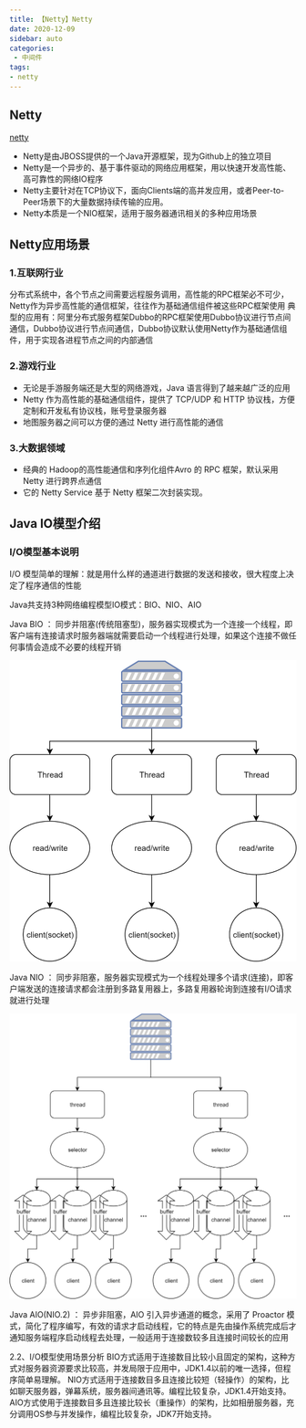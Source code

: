 ```yaml
---
title: 【Netty】Netty
date: 2020-12-09
sidebar: auto
categories:
 - 中间件
tags:
- netty
---
```

## Netty

[netty](https://netty.io/wiki/index.html)

- Netty是由JBOSS提供的一个Java开源框架，现为Github上的独立项目
- Netty是一个异步的、基于事件驱动的网络应用框架，用以快速开发高性能、高可靠性的网络IO程序
- Netty主要针对在TCP协议下，面向Clients端的高并发应用，或者Peer-to-Peer场景下的大量数据持续传输的应用。
- Netty本质是一个NIO框架，适用于服务器通讯相关的多种应用场景

## Netty应用场景
### 1.互联网行业
分布式系统中，各个节点之间需要远程服务调用，高性能的RPC框架必不可少，Netty作为异步高性能的通信框架，往往作为基础通信组件被这些RPC框架使用
典型的应用有：阿里分布式服务框架Dubbo的RPC框架使用Dubbo协议进行节点间通信，Dubbo协议进行节点间通信，Dubbo协议默认使用Netty作为基础通信组件，用于实现各进程节点之间的内部通信
### 2.游戏行业
- 无论是手游服务端还是大型的网络游戏，Java 语言得到了越来越广泛的应用
- Netty 作为高性能的基础通信组件，提供了 TCP/UDP 和 HTTP 协议栈，方便定制和开发私有协议栈，账号登录服务器
- 地图服务器之间可以方便的通过 Netty 进行高性能的通信
### 3.大数据领域
- 经典的 Hadoop的高性能通信和序列化组件Avro 的 RPC 框架，默认采用 Netty 进行跨界点通信
- 它的 Netty Service 基于 Netty 框架二次封装实现。

## Java IO模型介绍
### I/O模型基本说明
I/O 模型简单的理解：就是用什么样的通道进行数据的发送和接收，很大程度上决定了程序通信的性能

Java共支持3种网络编程模型IO模式：BIO、NIO、AIO

Java BIO ： 同步并阻塞(传统阻塞型)，服务器实现模式为一个连接一个线程，即客户端有连接请求时服务器端就需要启动一个线程进行处理，如果这个连接不做任何事情会造成不必要的线程开销

<center>

![bio](./img/bio.png)

</center>

Java NIO ： 同步非阻塞，服务器实现模式为一个线程处理多个请求(连接)，即客户端发送的连接请求都会注册到多路复用器上，多路复用器轮询到连接有I/O请求就进行处理

<center>

![nio](./img/nio.png)

</center>

Java AIO(NIO.2) ： 异步非阻塞，AIO 引入异步通道的概念，采用了 Proactor 模式，简化了程序编写，有效的请求才启动线程，它的特点是先由操作系统完成后才通知服务端程序启动线程去处理，一般适用于连接数较多且连接时间较长的应用

2.2、I/O模型使用场景分析
BIO方式适用于连接数目比较小且固定的架构，这种方式对服务器资源要求比较高，并发局限于应用中，JDK1.4以前的唯一选择，但程序简单易理解。
NIO方式适用于连接数目多且连接比较短（轻操作）的架构，比如聊天服务器，弹幕系统，服务器间通讯等。编程比较复杂，JDK1.4开始支持。
AIO方式使用于连接数目多且连接比较长（重操作）的架构，比如相册服务器，充分调用OS参与并发操作，编程比较复杂，JDK7开始支持。